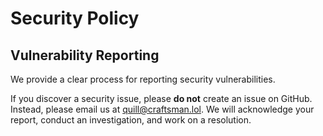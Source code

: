 # Security Policy

## Vulnerability Reporting
We provide a clear process for reporting security vulnerabilities. 

If you discover a security issue, please **do not** create an issue on GitHub.
Instead, please email us at [quill@craftsman.lol][security_issue_email]. 
We will acknowledge your report, conduct an investigation, and work on a resolution.

[security_issue_email]: mailto:quill@craftsman.lol